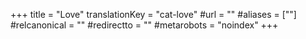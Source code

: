 +++
title = "Love"
translationKey = "cat-love"
#url = ""
#aliases = [""]
#relcanonical = ""
#redirectto = ""
#metarobots = "noindex"
+++
